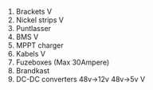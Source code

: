 1. Brackets  V  
2. Nickel strips V
3. Puntlasser 
4. BMS V
5. MPPT charger 
6. Kabels V
7. Fuzeboxes (Max 30Ampere)
8. Brandkast 
9. DC-DC converters 48v->12v 48v->5v  V
